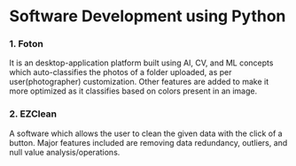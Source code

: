 # Software Development using Python 

### 1. Foton
It is an desktop-application platform built using AI, CV, and ML
concepts which auto-classifies the photos of a folder uploaded,
as per user(photographer) customization. Other features are
added to make it more optimized as it classifies based on colors
present in an image.

### 2. EZClean
A software which allows the user to clean the given data with
the click of a button. Major features included are removing data
redundancy, outliers, and null value analysis/operations. 

